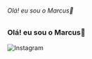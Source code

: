 ###### Olá! eu sou o Marcus👋

### Olá! eu sou o Marcus👋

![Instagram](https://img.shields.io/badge/Instagram-%23E4405F.svg?style=for-the-badge&logo=Instagram&logoColor=white(https://instagram.com/fla.marcola))
